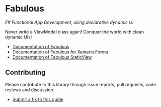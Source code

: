 Fabulous
=======

*F# Functional App Development, using declarative dynamic UI*

Never write a ViewModel class again! Conquer the world with clean dynamic UIs!

* [Documentation of Fabulous](https://fsprojects.github.io/Fabulous/Fabulous/)
* [Documentation of Fabulous for Xamarin.Forms](https://fsprojects.github.io/Fabulous/Fabulous.XamarinForms/)
* [Documentation of Fabulous StaticView](https://fsprojects.github.io/Fabulous/Fabulous.StaticView/)

Contributing
------

Please contribute to this library through issue reports, pull requests, code reviews and discussion.

* [Submit a fix to this guide](https://github.com/fsprojects/Fabulous/tree/master/docs)